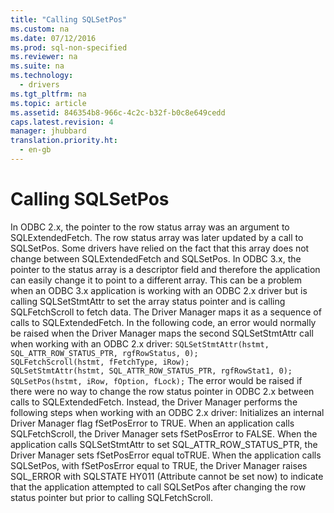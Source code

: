 ```yaml
---
title: "Calling SQLSetPos"
ms.custom: na
ms.date: 07/12/2016
ms.prod: sql-non-specified
ms.reviewer: na
ms.suite: na
ms.technology: 
  - drivers
ms.tgt_pltfrm: na
ms.topic: article
ms.assetid: 846354b8-966c-4c2c-b32f-b0c8e649cedd
caps.latest.revision: 4
manager: jhubbard
translation.priority.ht: 
  - en-gb
---
```

# Calling SQLSetPos
<?xml version="1.0" encoding="utf-8"?>
<developerConceptualDocument xmlns="http://ddue.schemas.microsoft.com/authoring/2003/5" xmlns:xlink="http://www.w3.org/1999/xlink" xmlns:xsi="http://www.w3.org/2001/XMLSchema-instance" xsi:schemaLocation="http://ddue.schemas.microsoft.com/authoring/2003/5 http://dduestorage.blob.core.windows.net/ddueschema/developer.xsd">
  <introduction>
    <para>In ODBC 2.<legacyItalic>x</legacyItalic>, the pointer to the row status array was an argument to <legacyBold>SQLExtendedFetch</legacyBold>. The row status array was later updated by a call to <legacyBold>SQLSetPos</legacyBold>. Some drivers have relied on the fact that this array does not change between <legacyBold>SQLExtendedFetch</legacyBold> and <legacyBold>SQLSetPos</legacyBold>. In ODBC 3.<legacyItalic>x</legacyItalic>, the pointer to the status array is a descriptor field and therefore the application can easily change it to point to a different array. This can be a problem when an ODBC 3.<legacyItalic>x</legacyItalic> application is working with an ODBC 2.<legacyItalic>x</legacyItalic> driver but is calling <legacyBold>SQLSetStmtAttr</legacyBold> to set the array status pointer and is calling <legacyBold>SQLFetchScroll</legacyBold> to fetch data. The Driver Manager maps it as a sequence of calls to <legacyBold>SQLExtendedFetch</legacyBold>. In the following code, an error would normally be raised when the Driver Manager maps the second <legacyBold>SQLSetStmtAttr</legacyBold> call when working with an ODBC 2<legacyItalic>.x</legacyItalic> driver:</para>
    <code>SQLSetStmtAttr(hstmt, SQL_ATTR_ROW_STATUS_PTR, rgfRowStatus, 0);
SQLFetchScroll(hstmt, fFetchType, iRow);
SQLSetStmtAttr(hstmt, SQL_ATTR_ROW_STATUS_PTR, rgfRowStat1, 0);
SQLSetPos(hstmt, iRow, fOption, fLock);</code>
    <para>The error would be raised if there were no way to change the row status pointer in ODBC 2.<legacyItalic>x </legacyItalic>between calls to <legacyBold>SQLExtendedFetch</legacyBold>. Instead, the Driver Manager performs the following steps when working with an ODBC 2<legacyItalic>.x</legacyItalic> driver:  </para>
    <list class="ordered">
      <listItem>
        <para>Initializes an internal Driver Manager flag <legacyItalic>fSetPosError</legacyItalic> to TRUE.</para>
      </listItem>
      <listItem>
        <para>When an application calls <legacyBold>SQLFetchScroll</legacyBold>, the Driver Manager sets <legacyItalic>fSetPosError</legacyItalic> to FALSE.</para>
      </listItem>
      <listItem>
        <para>When the application calls <legacyBold>SQLSetStmtAttr</legacyBold> to set SQL_ATTR_ROW_STATUS_PTR, the Driver Manager sets <legacyItalic>fSetPosError </legacyItalic>equal toTRUE.</para>
      </listItem>
      <listItem>
        <para>When the application calls <legacyBold>SQLSetPos</legacyBold>, with <legacyItalic>fSetPosError</legacyItalic> equal to TRUE, the Driver Manager raises SQL_ERROR with SQLSTATE HY011 (Attribute cannot be set now) to indicate that the application attempted to call <legacyBold>SQLSetPos</legacyBold> after changing the row status pointer but prior to calling <legacyBold>SQLFetchScroll</legacyBold>.</para>
      </listItem>
    </list>
  </introduction>
  <relatedTopics />
</developerConceptualDocument>